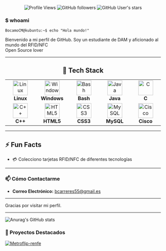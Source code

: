 <div align="center">

![Profile Views](https://komarev.com/ghpvc/?username=BocamoCM&color=brightgreen&style=flat-square)
![GitHub followers](https://img.shields.io/github/followers/BocamoCM?style=social)
![GitHub User's stars](https://img.shields.io/github/stars/BocamoCM?style=social)

</div>

### $ whoami

```
BocamoCM@kubuntu:~$ echo "Hola mundo!"
```
Bienvenido a mi perfil de GitHub. Soy un estudiante de DAM y aficionado al mundo del RFID/NFC  
Open Source lover

---

<div align="center">

## 🚀 Tech Stack

<table>
<tr>
<td align="center" width="100">
<img src="https://skillicons.dev/icons?i=linux" width="48" height="48" alt="Linux" />
<br><strong>Linux</strong>
</td>
<td align="center" width="100">
<img src="https://skillicons.dev/icons?i=windows" width="48" height="48" alt="Windows" />
<br><strong>Windows</strong>
</td>
<td align="center" width="100">
<img src="https://skillicons.dev/icons?i=bash" width="48" height="48" alt="Bash" />
<br><strong>Bash</strong>
</td>
<td align="center" width="100">
<img src="https://skillicons.dev/icons?i=java" width="48" height="48" alt="Java" />
<br><strong>Java</strong>
</td>
<td align="center" width="100">
<img src="https://skillicons.dev/icons?i=c" width="48" height="48" alt="C" />
<br><strong>C</strong>
</td>
</tr>
<tr>
<td align="center" width="100">
<img src="https://skillicons.dev/icons?i=cpp" width="48" height="48" alt="C++" />
<br><strong>C++</strong>
</td>
<td align="center" width="100">
<img src="https://skillicons.dev/icons?i=html" width="48" height="48" alt="HTML5" />
<br><strong>HTML5</strong>
</td>
<td align="center" width="100">
<img src="https://skillicons.dev/icons?i=css" width="48" height="48" alt="CSS3" />
<br><strong>CSS3</strong>
</td>
<td align="center" width="100">
<img src="https://skillicons.dev/icons?i=mysql" width="48" height="48" alt="MySQL" />
<br><strong>MySQL</strong>
</td>
<td align="center" width="100">
<img src="https://upload.wikimedia.org/wikipedia/commons/0/08/Cisco_logo_blue_2016.svg" width="48" height="48" alt="Cisco" />
<br><strong>Cisco</strong>
</td>
</tr>
</table>

</div>

---

## ⚡ Fun Facts  
- 💳 Colecciono tarjetas RFID/NFC de diferentes tecnologías
---

### 📫 Cómo Contactarme
- **Correo Electrónico:** bcarreres55@gmail.es

---

Gracias por visitar mi perfil.

---


![Anurag's GitHub stats](https://github-readme-stats.vercel.app/api?username=BocamoCM&show_icons=true&theme=radical)

### 🚀 Proyectos Destacados
[![Metroflip-renfe](https://github-readme-stats.vercel.app/api/pin/?username=BocamoCM&repo=Metroflip-renfe&theme=radical)](https://github.com/BocamoCM/Metroflip-renfe)




